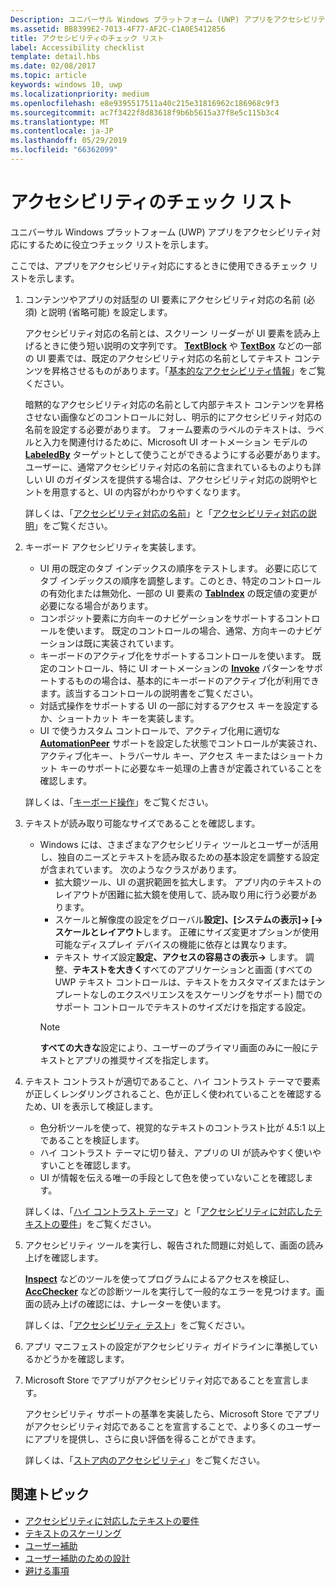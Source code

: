 ```yaml
---
Description: ユニバーサル Windows プラットフォーム (UWP) アプリをアクセシビリティ対応にするために役立つチェック リストを示します。
ms.assetid: BB8399E2-7013-4F77-AF2C-C1A0E5412856
title: アクセシビリティのチェック リスト
label: Accessibility checklist
template: detail.hbs
ms.date: 02/08/2017
ms.topic: article
keywords: windows 10, uwp
ms.localizationpriority: medium
ms.openlocfilehash: e8e9395517511a40c215e31816962c186968c9f3
ms.sourcegitcommit: ac7f3422f8d83618f9b6b5615a37f8e5c115b3c4
ms.translationtype: MT
ms.contentlocale: ja-JP
ms.lasthandoff: 05/29/2019
ms.locfileid: "66362099"
---
```

# <a name="accessibility-checklist"></a>アクセシビリティのチェック リスト

ユニバーサル Windows プラットフォーム (UWP) アプリをアクセシビリティ対応にするために役立つチェック リストを示します。

ここでは、アプリをアクセシビリティ対応にするときに使用できるチェック リストを示します。

1. コンテンツやアプリの対話型の UI 要素にアクセシビリティ対応の名前 (必須) と説明 (省略可能) を設定します。

    アクセシビリティ対応の名前とは、スクリーン リーダーが UI 要素を読み上げるときに使う短い説明の文字列です。 [  **TextBlock**](https://docs.microsoft.com/uwp/api/Windows.UI.Xaml.Controls.TextBlock) や [**TextBox**](https://docs.microsoft.com/uwp/api/Windows.UI.Xaml.Controls.TextBox) などの一部の UI 要素では、既定のアクセシビリティ対応の名前としてテキスト コンテンツを昇格させるものがあります。「[基本的なアクセシビリティ情報](basic-accessibility-information.md#name_from_inner_text)」をご覧ください。

    暗黙的なアクセシビリティ対応の名前として内部テキスト コンテンツを昇格させない画像などのコントロールに対し、明示的にアクセシビリティ対応の名前を設定する必要があります。 フォーム要素のラベルのテキストは、ラベルと入力を関連付けるために、Microsoft UI オートメーション モデルの [**LabeledBy**](https://docs.microsoft.com/previous-versions/windows/silverlight/dotnet-windows-silverlight/ms591292(v%3Dvs.95)) ターゲットとして使うことができるようにする必要があります。 ユーザーに、通常アクセシビリティ対応の名前に含まれているものよりも詳しい UI のガイダンスを提供する場合は、アクセシビリティ対応の説明やヒントを用意すると、UI の内容がわかりやすくなります。

    詳しくは、「[アクセシビリティ対応の名前](basic-accessibility-information.md#accessible_name)」と「[アクセシビリティ対応の説明](basic-accessibility-information.md)」をご覧ください。

2. キーボード アクセシビリティを実装します。

    * UI 用の既定のタブ インデックスの順序をテストします。 必要に応じてタブ インデックスの順序を調整します。このとき、特定のコントロールの有効化または無効化、一部の UI 要素の [**TabIndex**](https://docs.microsoft.com/uwp/api/windows.ui.xaml.controls.control.tabindex) の既定値の変更が必要になる場合があります。
    * コンポジット要素に方向キーのナビゲーションをサポートするコントロールを使います。 既定のコントロールの場合、通常、方向キーのナビゲーションは既に実装されています。
    * キーボードのアクティブ化をサポートするコントロールを使います。 既定のコントロール、特に UI オートメーションの [**Invoke**](https://docs.microsoft.com/uwp/api/Windows.UI.Xaml.Automation.Provider.IInvokeProvider) パターンをサポートするものの場合は、基本的にキーボードのアクティブ化が利用できます。該当するコントロールの説明書をご覧ください。
    * 対話式操作をサポートする UI の一部に対するアクセス キーを設定するか、ショートカット キーを実装します。
    * UI で使うカスタム コントロールで、アクティブ化用に適切な [**AutomationPeer**](https://docs.microsoft.com/uwp/api/Windows.UI.Xaml.Automation.Peers.AutomationPeer) サポートを設定した状態でコントロールが実装され、アクティブ化キー、トラバーサル キー、アクセス キーまたはショートカット キーのサポートに必要なキー処理の上書きが定義されていることを確認します。

    詳しくは、「[キーボード操作](https://docs.microsoft.com/windows/uwp/input-and-devices/keyboard-interactions)」をご覧ください。

3. テキストが読み取り可能なサイズであることを確認します。

    * Windows には、さまざまなアクセシビリティ ツールとユーザーが活用し、独自のニーズとテキストを読み取るための基本設定を調整する設定が含まれています。 次のようなクラスがあります。
        * 拡大鏡ツール、UI の選択範囲を拡大します。 アプリ内のテキストのレイアウトが困難に拡大鏡を使用して、読み取り用に行う必要があります。
        * スケールと解像度の設定をグローバル**設定]、[システムの表示]-> [-> スケールとレイアウト**します。 正確にサイズ変更オプションが使用可能なディスプレイ デバイスの機能に依存とは異なります。
        * テキスト サイズ設定**設定、アクセスの容易さの表示->** します。 調整、**テキストを大きく**すべてのアプリケーションと画面 (すべての UWP テキスト コントロールは、テキストをカスタマイズまたはテンプレートなしのエクスペリエンスをスケーリングをサポート) 間でのサポート コントロールでテキストのサイズだけを指定する設定。
        > [!NOTE]
        > **すべての大きな**設定により、ユーザーのプライマリ画面のみに一般にテキストとアプリの推奨サイズを指定します。

4. テキスト コントラストが適切であること、ハイ コントラスト テーマで要素が正しくレンダリングされること、色が正しく使われていることを確認するため、UI を表示して検証します。

    * 色分析ツールを使って、視覚的なテキストのコントラスト比が 4.5:1 以上であることを検証します。
    * ハイ コントラスト テーマに切り替え、アプリの UI が読みやすく使いやすいことを確認します。
    * UI が情報を伝える唯一の手段として色を使っていないことを確認します。

    詳しくは、「[ハイ コントラスト テーマ](high-contrast-themes.md)」と「[アクセシビリティに対応したテキストの要件](accessible-text-requirements.md)」をご覧ください。

5. アクセシビリティ ツールを実行し、報告された問題に対処して、画面の読み上げを確認します。

    [  **Inspect**](https://docs.microsoft.com/windows/desktop/WinAuto/inspect-objects) などのツールを使ってプログラムによるアクセスを検証し、[**AccChecker**](https://docs.microsoft.com/windows/desktop/WinAuto/ui-accessibility-checker) などの診断ツールを実行して一般的なエラーを見つけます。画面の読み上げの確認には、ナレーターを使います。

    詳しくは、「[アクセシビリティ テスト](accessibility-testing.md)」をご覧ください。

6. アプリ マニフェストの設定がアクセシビリティ ガイドラインに準拠しているかどうかを確認します。

7. Microsoft Store でアプリがアクセシビリティ対応であることを宣言します。

    アクセシビリティ サポートの基準を実装したら、Microsoft Store でアプリがアクセシビリティ対応であることを宣言することで、より多くのユーザーにアプリを提供し、さらに良い評価を得ることができます。

    詳しくは、「[ストア内のアクセシビリティ](accessibility-in-the-store.md)」をご覧ください。

## <a name="related-topics"></a>関連トピック  

* [アクセシビリティに対応したテキストの要件](accessible-text-requirements.md)
* [テキストのスケーリング](../input/text-scaling.md)
* [ユーザー補助](accessibility.md)
* [ユーザー補助のための設計](https://docs.microsoft.com/windows/uwp/accessibility/accessibility-overview)
* [避ける事項](practices-to-avoid.md)
